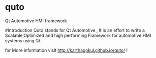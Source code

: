 # quto 

Qt Automotive HMI framework

#Introduction
Quto stands for Qt Automotive , It is an effort to write a Scalable,Optimized and high  performing Framework 
for automotive HMI systems using Qt.

for More information visit  http://karthagokul.github.io/quto/ !
